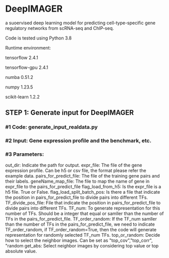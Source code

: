 # DeepIMAGER
a suoervised deep learning model for predicting cell-type-specific gene regulatory networks from scRNA-seq and ChIP-seq.


Code is tested using Python 3.8

Runtime environment: 

tensorflow              2.4.1

tensorflow-gpu          2.4.1 

numba                   0.51.2

numpy                   1.23.5

scikit-learn             1.2.2 

## STEP 1: Generate input for DeepIMAGER

### #1  Code: generate_input_realdata.py

### #2  Input: Gene expression profile and the benchmark, etc.

### #3  Parameters:
out_dir: Indicate the path for output.
expr_file: The file of the gene expression profile. Can be h5 or csv file, the format please refer the example data.
pairs_for_predict_file: The file of the training gene pairs and their labels.
geneName_map_file: The file to map the name of gene in expr_file to the pairs_for_predict_file
flag_load_from_h5: Is the expr_file is a h5 file. True or False.
flag_load_split_batch_pos: Is there a file that indicate the position in pairs_for_predict_file to divide pairs into different TFs.
TF_divide_pos_file: File that indicate the position in pairs_for_predict_file to divide pairs into different TFs.
TF_num: To generate representation for this number of TFs. Should be a integer that equal or samller than the number of TFs in the pairs_for_predict_file.
TF_order_random: If the TF_num samller than the number of TFs in the pairs_for_predict_file, we need to indicate TF_order_random, if TF_order_random=True, then the code will generate representation for randomly selected TF_num TFs.
top_or_random: Decide how to select the neighbor images. Can be set as "top_cov","top_corr", "random
get_abs: Select neighbor images by considering top value or top absolute value.
